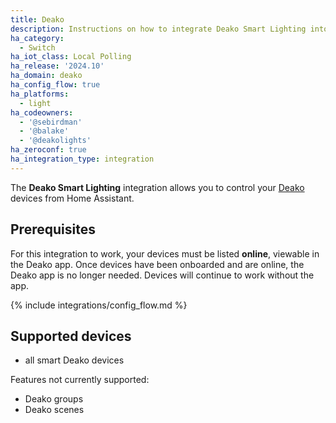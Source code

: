 ```yaml
---
title: Deako
description: Instructions on how to integrate Deako Smart Lighting into Home Assistant.
ha_category:
  - Switch
ha_iot_class: Local Polling
ha_release: '2024.10'
ha_domain: deako
ha_config_flow: true
ha_platforms:
  - light
ha_codeowners:
  - '@sebirdman'
  - '@balake'
  - '@deakolights'
ha_zeroconf: true
ha_integration_type: integration
---
```


The **Deako Smart Lighting** integration allows you to control your [Deako](https://deako.com) devices from Home Assistant.

## Prerequisites

For this integration to work, your devices must be listed **online**, viewable in the Deako app. Once devices have been onboarded and are online, the Deako app is no longer needed. Devices will continue to work without the app.

{% include integrations/config_flow.md %}

## Supported devices

- all smart Deako devices

Features not currently supported:

- Deako groups
- Deako scenes
